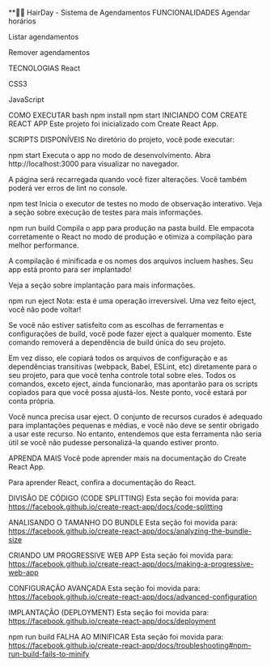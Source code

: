 **💇‍♀️ HairDay - Sistema de Agendamentos
FUNCIONALIDADES
Agendar horários

Listar agendamentos

Remover agendamentos

TECNOLOGIAS
React

CSS3

JavaScript

COMO EXECUTAR
bash
npm install
npm start
INICIANDO COM CREATE REACT APP
Este projeto foi inicializado com Create React App.

SCRIPTS DISPONÍVEIS
No diretório do projeto, você pode executar:

npm start
Executa o app no modo de desenvolvimento.
Abra http://localhost:3000 para visualizar no navegador.

A página será recarregada quando você fizer alterações.
Você também poderá ver erros de lint no console.

npm test
Inicia o executor de testes no modo de observação interativo.
Veja a seção sobre execução de testes para mais informações.

npm run build
Compila o app para produção na pasta build.
Ele empacota corretamente o React no modo de produção e otimiza a compilação para melhor performance.

A compilação é minificada e os nomes dos arquivos incluem hashes.
Seu app está pronto para ser implantado!

Veja a seção sobre implantação para mais informações.

npm run eject
Nota: esta é uma operação irreversível. Uma vez feito eject, você não pode voltar!

Se você não estiver satisfeito com as escolhas de ferramentas e configurações de build, você pode fazer eject a qualquer momento. Este comando removerá a dependência de build única do seu projeto.

Em vez disso, ele copiará todos os arquivos de configuração e as dependências transitivas (webpack, Babel, ESLint, etc) diretamente para o seu projeto, para que você tenha controle total sobre eles. Todos os comandos, exceto eject, ainda funcionarão, mas apontarão para os scripts copiados para que você possa ajustá-los. Neste ponto, você estará por conta própria.

Você nunca precisa usar eject. O conjunto de recursos curados é adequado para implantações pequenas e médias, e você não deve se sentir obrigado a usar este recurso. No entanto, entendemos que esta ferramenta não seria útil se você não pudesse personalizá-la quando estiver pronto.

APRENDA MAIS
Você pode aprender mais na documentação do Create React App.

Para aprender React, confira a documentação do React.

DIVISÃO DE CÓDIGO (CODE SPLITTING)
Esta seção foi movida para: https://facebook.github.io/create-react-app/docs/code-splitting

ANALISANDO O TAMANHO DO BUNDLE
Esta seção foi movida para: https://facebook.github.io/create-react-app/docs/analyzing-the-bundle-size

CRIANDO UM PROGRESSIVE WEB APP
Esta seção foi movida para: https://facebook.github.io/create-react-app/docs/making-a-progressive-web-app

CONFIGURAÇÃO AVANÇADA
Esta seção foi movida para: https://facebook.github.io/create-react-app/docs/advanced-configuration

IMPLANTAÇÃO (DEPLOYMENT)
Esta seção foi movida para: https://facebook.github.io/create-react-app/docs/deployment

npm run build FALHA AO MINIFICAR
Esta seção foi movida para: https://facebook.github.io/create-react-app/docs/troubleshooting#npm-run-build-fails-to-minify
